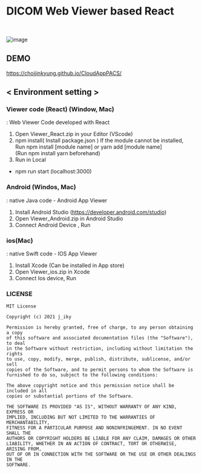 <h1> DICOM Web Viewer based React </h1>
<br/>

![image](https://user-images.githubusercontent.com/44565579/104865194-b1487800-597e-11eb-94b3-302764cb6b34.png)

## DEMO
https://choijinkyung.github.io/CloudAppPACS/
 
## < Environment setting >
### Viewer code (React) (Window, Mac)
: Web Viewer Code developed with React
1)	Open Viewer_React.zip in your Editor (VScode)
2)	npm install( Install package.json )
If the module cannot be installed, 
<br/> Run npm install [module name] or yarn add [module name] 
<br/>(Run npm install yarn beforehand)
3)	Run in Local
-	npm run start (localhost:3000)

### Android (Windos, Mac)
: native Java code - Android App Viewer
1)	Install Android Studio (https://developer.android.com/studio)
2)	Open Viewer_Android.zip in Android Studio  
3)	Connect Android Device , Run

### ios(Mac)
: native Swift code - IOS App Viewer
1)	Install Xcode (Can be installed in App store)
2)  Open Viewer_ios.zip in Xcode 
3)	Connect Ios device, Run


### LICENSE
```
MIT License

Copyright (c) 2021 j_iky

Permission is hereby granted, free of charge, to any person obtaining a copy
of this software and associated documentation files (the "Software"), to deal
in the Software without restriction, including without limitation the rights
to use, copy, modify, merge, publish, distribute, sublicense, and/or sell
copies of the Software, and to permit persons to whom the Software is
furnished to do so, subject to the following conditions:

The above copyright notice and this permission notice shall be included in all
copies or substantial portions of the Software.

THE SOFTWARE IS PROVIDED "AS IS", WITHOUT WARRANTY OF ANY KIND, EXPRESS OR
IMPLIED, INCLUDING BUT NOT LIMITED TO THE WARRANTIES OF MERCHANTABILITY,
FITNESS FOR A PARTICULAR PURPOSE AND NONINFRINGEMENT. IN NO EVENT SHALL THE
AUTHORS OR COPYRIGHT HOLDERS BE LIABLE FOR ANY CLAIM, DAMAGES OR OTHER
LIABILITY, WHETHER IN AN ACTION OF CONTRACT, TORT OR OTHERWISE, ARISING FROM,
OUT OF OR IN CONNECTION WITH THE SOFTWARE OR THE USE OR OTHER DEALINGS IN THE
SOFTWARE.
```
